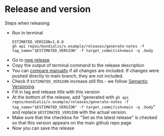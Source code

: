 # Release and version

Steps when releasing:

- Run in terminal
  ```
  ESTIMATED_VERSION=1.0.0
  gh api repos/mundialis/v.example/releases/generate-notes -f tag_name="$ESTIMATED_VERSION" -f target_commitish=main -q .body
  ```
- Go to [new release](https://github.com/mundialis/v.example/releases/new)
- Copy the output of terminal command to the release description
- You can [compare manually](https://github.com/mundialis/v.example/compare/1.0.0...main) if all changes are included. If changes were pushed directly to main branch, they are not included.
- Check if `ESTIMATED_VERSION` increase still fits - we follow [Semantic Versioning](https://semver.org/spec/v2.0.0.html).
- Fill in tag and release title with this version
- At the bottom of the release, add
  "generated with `gh api repos/mundialis/v.example/releases/generate-notes -f tag_name="$ESTIMATED_VERSION" -f target_commitish=main -q .body`" and replace `$ESTIMATED_VERSION` with the actual version.
- Make sure that the checkbox for "Set as the latest release" is checked so that this version appears on the main github repo page
- Now you can save the release
